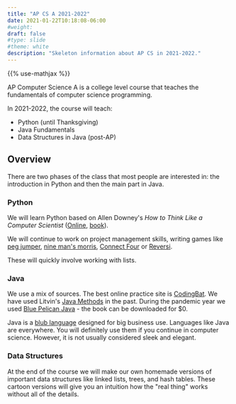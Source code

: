 ```yaml
---
title: "AP CS A 2021-2022"
date: 2021-01-22T10:18:08-06:00
#weight: 
draft: false
#type: slide
#theme: white
description: "Skeleton information about AP CS in 2021-2022."
---
```

{{% use-mathjax %}}

AP Computer Science A is a college level course that teaches the
fundamentals of computer science programming.

In 2021-2022, the course will teach:

* Python (until Thanksgiving)
* Java Fundamentals 
* Data Structures in Java (post-AP)

## Overview

There are two phases of the class that most people are interested in:
the introduction in Python and then the main part in Java.

### Python

We will learn Python based on Allen Downey's _How to Think
Like a Computer Scientist_
([Online](http://www.openbookproject.net/thinkcs/python/english3e/), 
[book](https://www.amazon.com/Think-Python-Like-Computer-Scientist/dp/1491939362)).

We will continue to work on project management skills, writing games
like [peg jumper](https://www.mathplayground.com/peg_jumper.html),
[nine man's
morris](https://en.wikipedia.org/wiki/Nine_men%27s_morris), 
[Connect Four](https://en.wikipedia.org/wiki/Connect_Four)
or
[Reversi](https://en.wikipedia.org/wiki/Reversi).

These will quickly involve working with lists.

### Java

We use a mix of sources. The best online practice site is
[CodingBat](https://codingbat.com/java). We have used Litvin's [Java
Methods](http://www.skylit.com/javamethods/index.html) in the past.
During the pandemic year we used [Blue Pelican
Java](http://www.bluepelicanjava.com/) - the book can be downloaded
for $0.

Java is a [blub language](http://www.paulgraham.com/avg.html) designed
for big business use. Languages like Java are everywhere. You will
definitely use them if you continue in computer science. However, it
is not usually considered sleek and elegant. 

### Data Structures

At the end of the course we will make our own homemade versions of
important data structures like linked lists, trees, and hash
tables. These cartoon versions will give you an intuition how the
"real thing" works without all of the details. 

